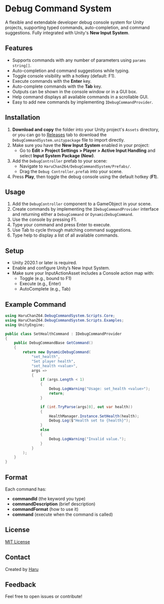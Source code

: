 
# Debug Command System

A flexible and extendable developer debug console system for Unity projects, supporting typed commands, auto-completion, and command suggestions. Fully integrated with Unity's **New Input System**. 
## Features

- Supports commands with any number of parameters using ``params string[]``.
- Auto-completion and command suggestions while typing.
- Toggle console visibility with a hotkey (default: F1).
- Execute commands with the **Enter** key.
- Auto-complete commands with the **Tab** key.
- Outputs can be shown in the console window or in a GUI box.
- Help command displays all available commands in a scrollable GUI.
- Easy to add new commands by implementing ``IDebugCommandProvider``.


## Installation
1. **Download and copy** the folder into your Unity project's `Assets` directory, or you can go to [Releases](https://github.com/haruchanz64/DebugCommandSystem/releases) tab to download the ``DebugCommandSystem.unitypackage`` file to import directly.
2. Make sure you have the **New Input System** enabled in your project:
   - Go to **Edit > Project Settings > Player > Active Input Handling** and select **Input System Package (New)**.
3. Add the `DebugController` prefab to your scene:
   - Navigate to `HaruChanZ64/DebugCommandSystem/Prefabs/`.
   - Drag the `Debug Controller.prefab` into your scene.
4. Press **Play**, then toggle the debug console using the default hotkey (**F1**).

## Usage

1. Add the ``DebugController`` component to a GameObject in your scene.
2. Create commands by implementing the ``IDebugCommandProvider`` interface and returning either a ``DebugCommand`` or ``DynamicDebugCommand``.
3. Use the console by pressing F1.
4. Type your command and press Enter to execute.
5. Use Tab to cycle through matching command suggestions.
6. Type help to display a list of all available commands.


## Setup
- Unity 2020.1 or later is required.
- Enable and configure Unity’s New Input System.
- Make sure your InputActionAsset includes a Console action map with:
  - Toggle (e.g., bound to F1)
  - Execute (e.g., Enter)
  - AutoComplete (e.g., Tab)


## Example Command

```csharp
using HaruChanZ64.DebugCommandSystem.Scripts.Core;
using HaruChanZ64.DebugCommandSystem.Scripts.Examples;
using UnityEngine;

public class SetHealthCommand : IDebugCommandProvider
{
    public DebugCommandBase GetCommand()
    {
        return new DynamicDebugCommand(
            "set_health",
            "Set player health",
            "set_health <value>",
            args =>
            {
                if (args.Length < 1)
                {
                    Debug.LogWarning("Usage: set_health <value>");
                    return;
                }

                if (int.TryParse(args[0], out var health))
                {
                    HealthManager.Instance.SetHealth(health);
                    Debug.Log($"Health set to {health}");
                }
                else
                {
                    Debug.LogWarning("Invalid value.");
                }
            }
        );
    }
}
```


## Format
Each command has:
- **commandId** (the keyword you type)
- **commandDescription** (brief description)
- **commandFormat** (how to use it)
- **command** (execute when the command is called)
## License

[MIT License](https://choosealicense.com/licenses/mit/)


## Contact

Created by [Haru](https://github.com/haruchanz64)


## Feedback
Feel free to open issues or contribute!
